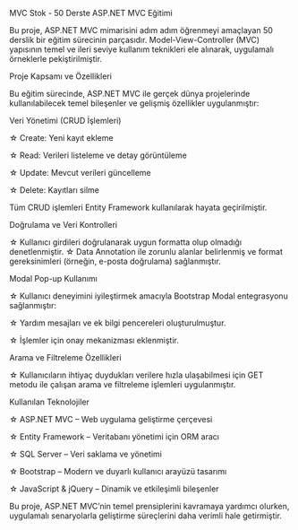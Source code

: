 MVC Stok - 50 Derste ASP.NET MVC Eğitimi

Bu proje, ASP.NET MVC mimarisini adım adım öğrenmeyi amaçlayan 50 derslik bir eğitim sürecinin parçasıdır. Model-View-Controller (MVC) yapısının temel ve ileri seviye kullanım teknikleri ele alınarak, uygulamalı örneklerle pekiştirilmiştir.

Proje Kapsamı ve Özellikleri

Bu eğitim sürecinde, ASP.NET MVC ile gerçek dünya projelerinde kullanılabilecek temel bileşenler ve gelişmiş özellikler uygulanmıştır:


Veri Yönetimi (CRUD İşlemleri)

☆ Create: Yeni kayıt ekleme

☆ Read: Verileri listeleme ve detay görüntüleme

☆ Update: Mevcut verileri güncelleme

☆ Delete: Kayıtları silme

Tüm CRUD işlemleri Entity Framework kullanılarak hayata geçirilmiştir.


Doğrulama ve Veri Kontrolleri

☆ Kullanıcı girdileri doğrulanarak uygun formatta olup olmadığı denetlenmiştir.
☆ Data Annotation ile zorunlu alanlar belirlenmiş ve format gereksinimleri (örneğin, e-posta doğrulama) sağlanmıştır.


Modal Pop-up Kullanımı

☆ Kullanıcı deneyimini iyileştirmek amacıyla Bootstrap Modal entegrasyonu sağlanmıştır:

☆ Yardım mesajları ve ek bilgi pencereleri oluşturulmuştur.

☆ İşlemler için onay mekanizması eklenmiştir.


Arama ve Filtreleme Özellikleri

☆ Kullanıcıların ihtiyaç duydukları verilere hızla ulaşabilmesi için GET metodu ile çalışan arama ve filtreleme işlemleri uygulanmıştır.


Kullanılan Teknolojiler

☆ ASP.NET MVC – Web uygulama geliştirme çerçevesi

☆ Entity Framework – Veritabanı yönetimi için ORM aracı

☆ SQL Server – Veri saklama ve yönetimi

☆ Bootstrap – Modern ve duyarlı kullanıcı arayüzü tasarımı

☆ JavaScript & jQuery – Dinamik ve etkileşimli bileşenler

Bu proje, ASP.NET MVC’nin temel prensiplerini kavramaya yardımcı olurken, uygulamalı senaryolarla geliştirme süreçlerini daha verimli hale getirmiştir. 

